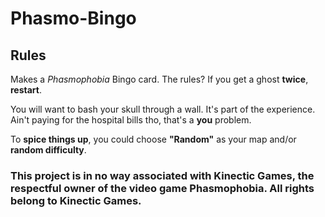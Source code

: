 # Phasmo-Bingo
## Rules
Makes a *Phasmophobia* Bingo card. The rules? If you get a ghost **twice**, **restart**.

You will want to bash your skull through a wall. It's part of the experience. Ain't paying for the hospital bills tho, that's a **you** problem.

To **spice things up**, you could choose **"Random"** as your map and/or **random difficulty**.

### This project is in no way associated with Kinectic Games, the respectful owner of the video game Phasmophobia. All rights belong to Kinectic Games.
